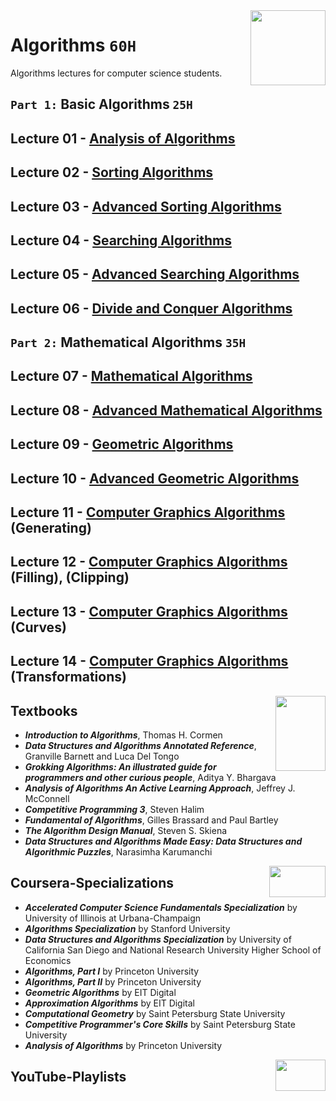 <img align="right" width="120" height="120" src="https://github.com/cs-MohamedAyman/Computer-Science-Textbooks/blob/master/logos/algorithms.jpg">

# Algorithms `60H`
Algorithms lectures for computer science students.

## `Part 1:` Basic Algorithms `25H`

## Lecture 01 - [Analysis of Algorithms](https://github.com/cs-MohamedAyman/Algorithms/tree/master/Lecture-01-Analysis-of-Algorithms)

## Lecture 02 - [Sorting Algorithms](https://github.com/cs-MohamedAyman/Algorithms/tree/master/Lecture-02-Sorting-Algorithms)

## Lecture 03 - [Advanced Sorting Algorithms](https://github.com/cs-MohamedAyman/Algorithms/tree/master/Lecture-03-Advanced-Sorting-Algorithms)

## Lecture 04 - [Searching Algorithms](https://github.com/cs-MohamedAyman/Algorithms/tree/master/Lecture-04-Searching-Algorithms)

## Lecture 05 - [Advanced Searching Algorithms](https://github.com/cs-MohamedAyman/Algorithms/tree/master/Lecture-05-Advanced-Searching-Algorithms)

## Lecture 06 - [Divide and Conquer Algorithms](https://github.com/cs-MohamedAyman/Algorithms/tree/master/Lecture-06-Divide-and-Conquer-Algorithms)

## `Part 2:` Mathematical Algorithms `35H`

## Lecture 07 - [Mathematical Algorithms](https://github.com/cs-MohamedAyman/Algorithms/tree/master/Lecture-07-Mathematical-Algorithms)

## Lecture 08 - [Advanced Mathematical Algorithms](https://github.com/cs-MohamedAyman/Algorithms/tree/master/Lecture-08-Advanced-Mathematical-Algorithms)

## Lecture 09 - [Geometric Algorithms](https://github.com/cs-MohamedAyman/Algorithms/tree/master/Lecture-09-Geometric-Algorithms)

## Lecture 10 - [Advanced Geometric Algorithms](https://github.com/cs-MohamedAyman/Algorithms/tree/master/Lecture-10-Advanced-Geometric-Algorithms)

## Lecture 11 - [Computer Graphics Algorithms](https://github.com/cs-MohamedAyman/Algorithms/tree/master/Lecture-11-Computer-Graphics-Algorithms) (Generating)

## Lecture 12 - [Computer Graphics Algorithms](https://github.com/cs-MohamedAyman/Algorithms/tree/master/Lecture-12-Computer-Graphics-Algorithms) (Filling), (Clipping)

## Lecture 13 - [Computer Graphics Algorithms](https://github.com/cs-MohamedAyman/Algorithms/tree/master/Lecture-13-Computer-Graphics-Algorithms) (Curves)

## Lecture 14 - [Computer Graphics Algorithms](https://github.com/cs-MohamedAyman/Algorithms/tree/master/Lecture-14-Computer-Graphics-Algorithms) (Transformations)

<img align="right" width="80" height="120" src="https://github.com/cs-MohamedAyman/Computer-Science-Textbooks/blob/master/logos/textbooks.jpg">

## Textbooks

* ***Introduction to Algorithms***, Thomas H. Cormen
* ***Data Structures and Algorithms Annotated Reference***, Granville Barnett and Luca Del Tongo
* ***Grokking Algorithms: An illustrated guide for programmers and other curious people***, Aditya Y. Bhargava
* ***Analysis of Algorithms An Active Learning Approach***, Jeffrey J. McConnell
* ***Competitive Programming 3***, Steven Halim
* ***Fundamental of Algorithms***, Gilles Brassard and Paul Bartley
* ***The Algorithm Design Manual***, Steven S. Skiena
* ***Data Structures and Algorithms Made Easy: Data Structures and Algorithmic Puzzles***, Narasimha Karumanchi

<img align="right" width="90" height="50" src="https://github.com/cs-MohamedAyman/Coursera-Specializations/blob/master/organizations-logos/coursera.jpg">

## Coursera-Specializations

* ***Accelerated Computer Science Fundamentals Specialization*** by University of Illinois at Urbana-Champaign
* ***Algorithms Specialization*** by Stanford University
* ***Data Structures and Algorithms Specialization*** by University of California San Diego and National Research University Higher School of Economics
* ***Algorithms, Part I*** by Princeton University
* ***Algorithms, Part II*** by Princeton University
* ***Geometric Algorithms*** by EIT Digital
* ***Approximation Algorithms*** by EIT Digital
* ***Computational Geometry*** by Saint Petersburg State University
* ***Competitive Programmer's Core Skills*** by Saint Petersburg State University
* ***Analysis of Algorithms*** by Princeton University

<img align="right" width="80" height="50" src="https://github.com/cs-MohamedAyman/YouTube-Playlists/blob/master/organizations-logos/youtube.jpg">

## YouTube-Playlists
